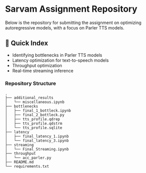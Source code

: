 # Sarvam Assignment Repository
Below is the repository for submitting the assignment on optimizing autoregressive models, with a focus on Parler TTS models.

## 📖 Quick Index
* Identifying bottlenecks in Parler TTS models
* Latency optimization for text-to-speech models
* Throughput optimization
* Real-time streaming inference

### Repository Structure
    .
    ├── additional_results
    │   └── miscellaneous.ipynb
    ├── bottlenecks
    │   ├── final_1_bottleck.ipynb
    │   ├── final_2_bottleck.py
    │   ├── tts_profile.qdrep
    │   ├── tts_profile.qdstrm
    │   └── tts_profile.sqlite
    ├── latency
    │   ├── final_latency_1.ipynb
    │   └── final_latency_3.ipynb
    ├── streaming
    │   └── Final_Streaming.ipynb
    ├── throughput
    │   └── acc_parler.py
    ├── README.md
    └── requirements.txt
